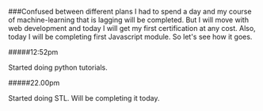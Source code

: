 ###Confused between different plans
I had to spend a day and my course of machine-learning that is lagging will be completed. But I will move with web development and today I will get my first certification at any cost. Also, today I will be completing first Javascript module.
So let's see how it goes.



#####12:52pm

Started doing python tutorials.


#####22.00pm

Started doing STL. Will be completing it today.
